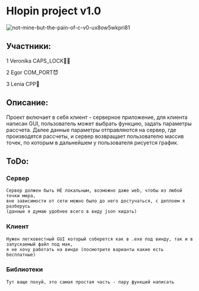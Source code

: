 # Hlopin project v1.0

![not-mine-but-the-pain-of-c-v0-ux8ow5wkpri81](https://github.com/user-attachments/assets/c7abec9d-dd47-4583-9865-e922ab01c2ff)

## Участники:

  1 Veronika CAPS_LOCK🧏‍♀️
  
  2 Egor COM_PORT😈
  
  3 Lenia CPP🦅
  
## Описание:
  Проект включает в себя клиент - серверное приложение, 
  для клиента написан GUI, пользователь может выбрать функцию,
  задать параметры рассчета. Далее данные параметры отправляются на сервер,
  где производятся рассчеты, и сервер возвращает пользователю массив точек,
  по которым в дальнейшем у пользователя рисуется график.
## ToDo:
  ### Сервер
    Сервер должен быть НЕ локальным, возможно даже web, чтобы из любой точки мира,
    вне зависимости от сети можно было до него достучаться, с деплоем я разберусь
    (данные я думаю удобнее всего в виду json кидать)
  ### Клиент
    Нужен легковестный GUI который соберется как в .exe под винду, так и в запускаемый файл под мак,
    я не хочу работать на винде (посмотрите варианты какие есть бесплатные)
  ### Библиотеки
    Тут ваще похуй, это самая простая часть - пару функций написать

